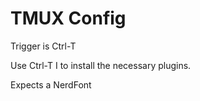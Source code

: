 # TMUX Config

Trigger is Ctrl-T

Use Ctrl-T I to install the necessary plugins.

Expects a NerdFont

